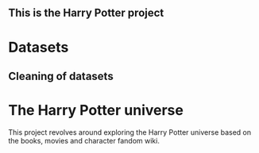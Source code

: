 ## This is the Harry Potter project 


# Datasets 

## Cleaning of datasets 

# The Harry Potter universe 

This project revolves around exploring the Harry Potter universe based on the books, movies and character fandom wiki. 
